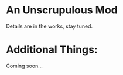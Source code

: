 
An Unscrupulous Mod
=======

Details are in the works, stay tuned. 

Additional Things: 
==========
Coming soon...
